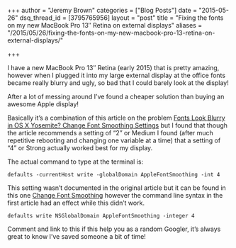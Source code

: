 +++
author = "Jeremy Brown"
categories = ["Blog Posts"]
date = "2015-05-26"
dsq_thread_id = [3795765956]
layout = "post"
title = "Fixing the fonts on my new MacBook Pro 13″ Retina on external displays"
aliases = "/2015/05/26/fixing-the-fonts-on-my-new-macbook-pro-13-retina-on-external-displays/"

+++

I have a new Mac­Book Pro 13″ Retina (early 2015) that is pretty amaz­ing, how­ever when I plugged it into my large exter­nal dis­play at the office fonts became really blurry and ugly, so bad that I could barely look at the display!

After a lot of mess­ing around I’ve found a cheaper solu­tion than buy­ing an awe­some Apple display!

Basi­cally it’s a com­bi­na­tion of this arti­cle on the prob­lem [Fonts Look Blurry in OS X Yosemite? Change Font Smooth­ing Set­tings](http://osxdaily.com/2014/10/27/change-font-smoothing-text-os-x-yosemite/) but I found that though the arti­cle rec­om­mends a set­ting of “2” or Medium I found (after much repet­i­tive reboot­ing and chang­ing one vari­able at a time) that a set­ting of “4” or Strong actu­ally worked best for my display.

The actual com­mand to type at the ter­mi­nal is:

```defaults -currentHost write -globalDomain AppleFontSmoothing -int 4```

This set­ting wasn’t doc­u­mented in the orig­i­nal arti­cle but it can be found in this one [Change Font Smooth­ing](https://software.com/mac/tweaks/change-font-smoothing) how­ever the com­mand line syn­tax in the first arti­cle had an effect while this didn’t work.

```defaults write NSGlobalDomain AppleFontSmoothing -integer 4```

Com­ment and link to this if this help you as a ran­dom Googler, it’s always great to know I’ve saved some­one a bit of time!
